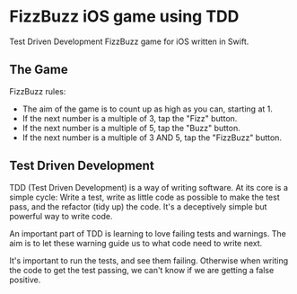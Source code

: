 # FizzBuzz iOS game using TDD

Test Driven Development FizzBuzz game for iOS written in Swift.

## The Game

FizzBuzz rules:
- The aim of the game is to count up as high as you can, starting at 1.
- If the next number is a multiple of 3, tap the "Fizz" button.
- If the next number is a multiple of 5, tap the "Buzz" button.
- If the next number is a multiple of 3 AND 5, tap the "FizzBuzz" button.

## Test Driven Development

TDD (Test Driven Development) is a way of writing software. At its core is a simple cycle: Write a test, write as little code as possible to make the test pass, and the refactor (tidy up) the code. It's a deceptively simple but powerful way to write code.

An important part of TDD is learning to love failing  tests and warnings. The aim is to let these warning guide us to what code need to write next.

It's important to run the tests, and see them failing. Otherwise when writing the code to get the test passing, we can't know if we are getting a false positive.

